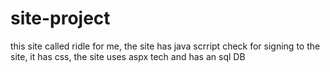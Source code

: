 # site-project
this site called ridle for me,
the site has java scrript check for signing to the site,
it has css,
the site uses aspx tech
and has an sql DB
